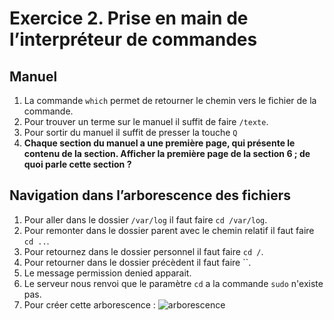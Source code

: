 # Exercice 2. Prise en main de l’interpréteur de commandes
## Manuel
1.  La commande `which` permet de retourner le chemin vers le fichier de la commande.
2. Pour trouver un terme sur le manuel il suffit de faire `/texte`.
3. Pour sortir du manuel il suffit de presser la touche `Q`
4. **Chaque section du manuel a une première page, qui présente le contenu de la section. Afficher la première page de la section 6 ; de quoi parle cette section ?**

## Navigation dans l’arborescence des fichiers
1. Pour aller dans le dossier `/var/log` il faut faire `cd /var/log`.
2. Pour remonter dans le dossier parent avec le chemin relatif il faut faire `cd ..`.
3. Pour retournez dans le dossier personnel il faut faire `cd /`.
4. Pour retourner dans le dossier précèdent il faut faire ``.
5. Le message permission denied apparait.
6. Le serveur nous renvoi que le paramètre `cd` a la commande `sudo` n'existe pas.
7. Pour créer cette arborescence : ![arborescence](image.jpg)
